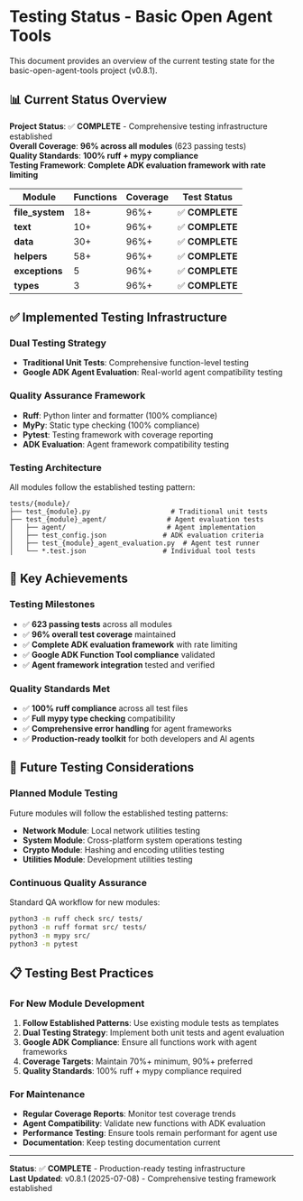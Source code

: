 # Testing Status - Basic Open Agent Tools

This document provides an overview of the current testing state for the basic-open-agent-tools project (v0.8.1).

## 📊 Current Status Overview

**Project Status**: ✅ **COMPLETE** - Comprehensive testing infrastructure established  
**Overall Coverage**: **96% across all modules** (623 passing tests)  
**Quality Standards**: **100% ruff + mypy compliance**  
**Testing Framework**: **Complete ADK evaluation framework with rate limiting**

| Module | Functions | Coverage | Test Status | 
|--------|-----------|----------|-------------|
| **file_system** | 18+ | 96%+ | ✅ **COMPLETE** |
| **text** | 10+ | 96%+ | ✅ **COMPLETE** |
| **data** | 30+ | 96%+ | ✅ **COMPLETE** |
| **helpers** | 58+ | 96%+ | ✅ **COMPLETE** |
| **exceptions** | 5 | 96%+ | ✅ **COMPLETE** |
| **types** | 3 | 96%+ | ✅ **COMPLETE** |

## ✅ Implemented Testing Infrastructure

### Dual Testing Strategy
- **Traditional Unit Tests**: Comprehensive function-level testing
- **Google ADK Agent Evaluation**: Real-world agent compatibility testing

### Quality Assurance Framework
- **Ruff**: Python linter and formatter (100% compliance)
- **MyPy**: Static type checking (100% compliance)
- **Pytest**: Testing framework with coverage reporting
- **ADK Evaluation**: Agent framework compatibility testing

### Testing Architecture
All modules follow the established testing pattern:
```
tests/{module}/
├── test_{module}.py                    # Traditional unit tests
├── test_{module}_agent/               # Agent evaluation tests
│   ├── agent/                         # Agent implementation
│   ├── test_config.json              # ADK evaluation criteria
│   ├── test_{module}_agent_evaluation.py  # Agent test runner
│   └── *.test.json                   # Individual tool tests
```

## 🎯 Key Achievements

### Testing Milestones
- ✅ **623 passing tests** across all modules
- ✅ **96% overall test coverage** maintained
- ✅ **Complete ADK evaluation framework** with rate limiting
- ✅ **Google ADK Function Tool compliance** validated
- ✅ **Agent framework integration** tested and verified

### Quality Standards Met
- ✅ **100% ruff compliance** across all test files
- ✅ **Full mypy type checking** compatibility
- ✅ **Comprehensive error handling** for agent frameworks
- ✅ **Production-ready toolkit** for both developers and AI agents

## 🚧 Future Testing Considerations

### Planned Module Testing
Future modules will follow the established testing patterns:
- **Network Module**: Local network utilities testing
- **System Module**: Cross-platform system operations testing
- **Crypto Module**: Hashing and encoding utilities testing
- **Utilities Module**: Development utilities testing

### Continuous Quality Assurance
Standard QA workflow for new modules:
```bash
python3 -m ruff check src/ tests/
python3 -m ruff format src/ tests/
python3 -m mypy src/
python3 -m pytest
```

## 📋 Testing Best Practices

### For New Module Development
1. **Follow Established Patterns**: Use existing module tests as templates
2. **Dual Testing Strategy**: Implement both unit tests and agent evaluation
3. **Google ADK Compliance**: Ensure all functions work with agent frameworks
4. **Coverage Targets**: Maintain 70%+ minimum, 90%+ preferred
5. **Quality Standards**: 100% ruff + mypy compliance required

### For Maintenance
- **Regular Coverage Reports**: Monitor test coverage trends
- **Agent Compatibility**: Validate new functions with ADK evaluation
- **Performance Testing**: Ensure tools remain performant for agent use
- **Documentation**: Keep testing documentation current

---

**Status**: ✅ **COMPLETE** - Production-ready testing infrastructure  
**Last Updated**: v0.8.1 (2025-07-08) - Comprehensive testing framework established